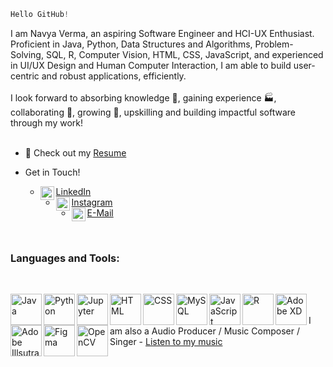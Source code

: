 
```javascript
Hello GitHub!
``` 
I am Navya Verma, an aspiring Software Engineer and HCI-UX Enthusiast. <br>
Proficient in Java, Python, Data Structures and Algorithms, Problem-Solving, SQL, R, Computer Vision, HTML, CSS, JavaScript, and experienced in UI/UX Design and Human Computer Interaction, I am able to build user-centric and robust applications, efficiently. <br><br>
I look forward to absorbing knowledge 🧠, gaining experience 🏭, collaborating 🤝, growing 🌱, upskilling and building impactful software through my work!
<br><br>
- :page_with_curl: Check out my [Resume](https://ibb.co/9sk2fT6)

- Get in Touch! 
  - <a href="https://www.linkedin.com/in/navya-verma/"> LinkedIn
      <img align="left" alt="Navya's LinkdeIn" width="22px" src="https://cdn.jsdelivr.net/npm/simple-icons@v3/icons/linkedin.svg" />
    </a>
  - <a href="https://www.instagram.com/navyaverma.py/"> Instagram
      <img align="left" alt="Navya's Instagram" width="22px" src="https://cdn.jsdelivr.net/npm/simple-icons@v3/icons/instagram.svg" />
    </a>
  - <a href="mailto:nverma10@outlook.com"> E-Mail
      <img align="left" alt="Navya's E-Mail ID" width="22px" src="https://cdn.jsdelivr.net/npm/simple-icons@5.19.0/icons/maildotru.svg" />
    </a>

<br>
<h3>Languages and Tools:</h3>
<br>
<p float="left">
  <img align="left" alt="Java" width="50px" src="https://img.icons8.com/color/48/000000/java-coffee-cup-logo--v1.png">
  <img align="left" alt="Python" width="50px" src="https://img.icons8.com/color/48/000000/python--v1.png">
  <img align="left" alt="Jupyter" width="50px" src="https://upload.wikimedia.org/wikipedia/commons/thumb/3/38/Jupyter_logo.svg/66px-Jupyter_logo.svg.png">
  <img align="left" alt="HTML" width="50px" src="https://upload.wikimedia.org/wikipedia/commons/thumb/6/61/HTML5_logo_and_wordmark.svg/768px-HTML5_logo_and_wordmark.svg.png">
  <img align="left" alt="CSS" width="50px" src="https://upload.wikimedia.org/wikipedia/commons/thumb/d/d5/CSS3_logo_and_wordmark.svg/640px-CSS3_logo_and_wordmark.svg.png">
  <img align="left" alt="MySQL" width="50px" src="https://img.icons8.com/ios/50/000000/mysql-logo.png">
  <img align="left" alt="JavaScript" width="50px" src="https://img.icons8.com/color/48/000000/javascript--v1.png">
  <img align="left" alt="R" width="50px" src="https://img.icons8.com/windows/32/000000/r-project.png">
  <img align="left" alt="Adobe XD" width="50px" src="https://img.icons8.com/color/48/000000/adobe-xd--v1.png">
  <img align="left" alt="Adobe Illsutrator" width="50px" src="https://img.icons8.com/color/48/000000/adobe-illustrator--v1.png">
  <img align="left" alt="Figma" width="50px" src="https://img.icons8.com/color/48/000000/figma.png">
  <img align="left" alt="OpenCV" width="50px" src="https://img.icons8.com/color/48/000000/opencv.png">
</p>

<br><br>
I am also a Audio Producer / Music Composer / Singer - [Listen to my music](https://linktr.ee/themauvision)
